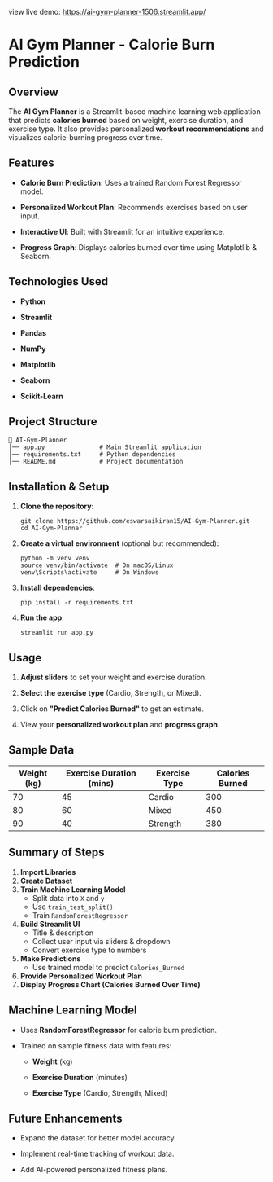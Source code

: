 
view live demo: https://ai-gym-planner-1506.streamlit.app/


#  AI Gym Planner - Calorie Burn Prediction

##  Overview

The **AI Gym Planner** is a Streamlit-based machine learning web application that predicts **calories burned** based on weight, exercise duration, and exercise type. It also provides personalized **workout recommendations** and visualizes calorie-burning progress over time.

##  Features

- **Calorie Burn Prediction**: Uses a trained Random Forest Regressor model.
    
- **Personalized Workout Plan**: Recommends exercises based on user input.
    
- **Interactive UI**: Built with Streamlit for an intuitive experience.
    
- **Progress Graph**: Displays calories burned over time using Matplotlib & Seaborn.
    

##  Technologies Used

- **Python**
    
- **Streamlit**
    
- **Pandas**
    
- **NumPy**
    
- **Matplotlib**
    
- **Seaborn**
    
- **Scikit-Learn**
    

##  Project Structure

```
📁 AI-Gym-Planner
│── app.py               # Main Streamlit application
│── requirements.txt     # Python dependencies
│── README.md            # Project documentation
```

##  Installation & Setup

1. **Clone the repository**:
    
    ```
    git clone https://github.com/eswarsaikiran15/AI-Gym-Planner.git
    cd AI-Gym-Planner
    ```
    
2. **Create a virtual environment** (optional but recommended):
    
    ```
    python -m venv venv
    source venv/bin/activate  # On macOS/Linux
    venv\Scripts\activate     # On Windows
    ```
    
3. **Install dependencies**:
    
    ```
    pip install -r requirements.txt
    ```
    
4. **Run the app**:
    
    ```
    streamlit run app.py
    ```
    

##  Usage

1. **Adjust sliders** to set your weight and exercise duration.
    
2. **Select the exercise type** (Cardio, Strength, or Mixed).
    
3. Click on **"Predict Calories Burned"** to get an estimate.
    
4. View your **personalized workout plan** and **progress graph**.
    

##  Sample Data

|Weight (kg)|Exercise Duration (mins)|Exercise Type|Calories Burned|
|---|---|---|---|
|70|45|Cardio|300|
|80|60|Mixed|450|
|90|40|Strength|380|

## **Summary of Steps**

1. **Import Libraries**
2. **Create Dataset**
3. **Train Machine Learning Model**
    - Split data into `X` and `y`
    - Use `train_test_split()`
    - Train `RandomForestRegressor`
4. **Build Streamlit UI**
    - Title & description
    - Collect user input via sliders & dropdown
    - Convert exercise type to numbers
5. **Make Predictions**
    - Use trained model to predict `Calories_Burned`
6. **Provide Personalized Workout Plan**
7. **Display Progress Chart (Calories Burned Over Time)**

##  Machine Learning Model

- Uses **RandomForestRegressor** for calorie burn prediction.
    
- Trained on sample fitness data with features:
    
    - **Weight** (kg)
        
    - **Exercise Duration** (minutes)
        
    - **Exercise Type** (Cardio, Strength, Mixed)
        

##  Future Enhancements

- Expand the dataset for better model accuracy.
    
- Implement real-time tracking of workout data.
    
- Add AI-powered personalized fitness plans.

